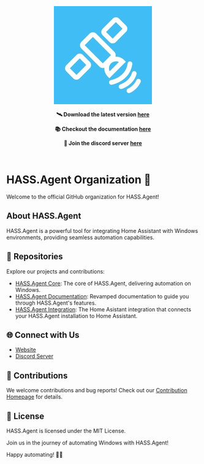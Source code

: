 <p align="center">
  <a href="https://github.com/hass-agent/HASS.Agent">
    <img src="readme/logo-256.jpg"  alt="HASS.Agent" class="logo" />
  </a>
</p>
<p align="center">
  <strong>
    🛰 Download the latest version  
    <a href="https://github.com/hass-agent/HASS.Agent/releases/latest/download/HASS.Agent.Installer.exe">here</a>
  </strong>
</p>
<p align="center">
  <strong>
    📚 Checkout the documentation   
    <a href="https://hass-agent.io/">here</a>
  </strong>
</p>
<p align="center">
  <strong>
    💬 Join the discord server   
    <a href="https://discord.com/invite/JfZj98xqJr">here</a>
  </strong>
</p>
<br clear="left" />

# HASS.Agent Organization 🚀

Welcome to the official GitHub organization for HASS.Agent!

## About HASS.Agent

HASS.Agent is a powerful tool for integrating Home Assistant with Windows environments, providing seamless automation capabilities.

## 📁 Repositories

Explore our projects and contributions:

-   [HASS.Agent Core](https://github.com/hass-agent/hass.agent): The core of HASS.Agent, delivering automation on Windows.
-   [HASS.Agent Documentation](https://github.com/hass-agent/hass.agent-documentation): Revamped documentation to guide you through HASS.Agent's features.
-   [HASS.Agent Integration](https://github.com/hass-agent/HASS.Agent-Integration): The Home Asistant integration that connects your HASS.Agent installation to Home Assistant.

## 🌐 Connect with Us

-   [Website](https://hass-agent.io/)
-   [Discord Server](https://discord.com/invite/JfZj98xqJr)

## 🚀 Contributions

We welcome contributions and bug reports! Check out our [Contribution Homepage](https://hass-agent.io/latest/contributing/) for details.

## 📜 License

HASS.Agent is licensed under the MIT License.

Join us in the journey of automating Windows with HASS.Agent!

Happy automating! 🤖✨
